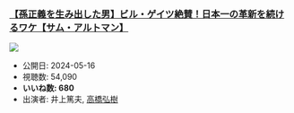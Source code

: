 ### [【孫正義を生み出した男】ビル・ゲイツ絶賛！日本一の革新を続けるワケ【サム・アルトマン】](https://www.youtube.com/watch?v=x0pA67IvguM)
[![](https://img.youtube.com/vi/x0pA67IvguM/sddefault.jpg)](https://www.youtube.com/watch?v=x0pA67IvguM)
-   公開日: 2024-05-16
-   視聴数: 54,090
-   **いいね数: 680**
-   出演者: 井上篤夫, [高橋弘樹](/rehacq_fan/people/高橋弘樹 "wikilink")
